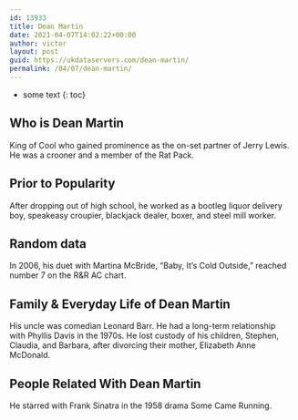 ```yaml
---
id: 13933
title: Dean Martin
date: 2021-04-07T14:02:22+00:00
author: victor
layout: post
guid: https://ukdataservers.com/dean-martin/
permalink: /04/07/dean-martin/
---
```


* some text
{: toc}


## Who is Dean Martin



King of Cool who gained prominence as the on-set partner of Jerry Lewis. He was a crooner and a member of the Rat Pack.

                
                
                
## Prior to Popularity



After dropping out of high school, he worked as a bootleg liquor delivery boy, speakeasy croupier, blackjack dealer, boxer, and steel mill worker.

                
                
                
## Random data



In 2006, his duet with Martina McBride, &#8220;Baby, It&#8217;s Cold Outside,&#8221; reached number 7 on the R&R AC chart.

                
                
                
## Family & Everyday Life of Dean Martin



His uncle was comedian Leonard Barr. He had a long-term relationship with Phyllis Davis in the 1970s. He lost custody of his children, Stephen, Claudia, and Barbara, after divorcing their mother, Elizabeth Anne McDonald.

                
                
                
## People Related With Dean Martin



He starred with Frank Sinatra in the 1958 drama Some Came Running.

                
              
            
          
          
          